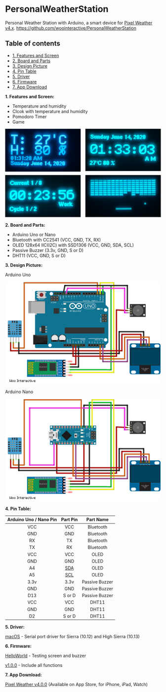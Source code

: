 # PersonalWeatherStation
Personal Weather Station with Arduino, a smart device for [Pixel Weather v4.x](https://apps.apple.com/app/id1278650505). https://github.com/woointeractive/PersonalWeatherStation



## Table of contents
- [1. Features and Screen](#1)
- [2. Board and Parts](#2)
- [3. Design Picture](#3)
- [4. Pin Table](#4)
- [5. Driver](#5)
- [6. Firmware](#6)
- [7. App Download](#7)


**1. Features and Screen:**

- Temperature and humidity
- Clcok with temperature and humidity
- Pomodoro Timer
- Game

![](/image/v1.0.0_OLED.png)


**2. Board and Parts:**

- Arduino Uno or Nano
- Bluetooth with CC2541 (VCC, GND, TX, RX)
- OLED 128x64 IIC(I2C) with SSD1306 (VCC, GND, SDA, SCL)
- Passive Buzzer (3.3v, GND, S or D)
- DHT11 (VCC, GND, S or D)


**3. Design Picture:**

Arduino Uno

![](/image/v1.0.0_Uno.png)

Arduino Nano

![](/image/v1.0.0_Nano.png)


**4. Pin Table:**

Arduino Uno / Nano Pin | Part Pin | Part Name |
:-: | :-: | :-: |
VCC | VCC | Bluetooth |
GND | GND| Bluetooth |
RX | TX| Bluetooth |
TX | RX| Bluetooth |
VCC | VCC| OLED |
GND | GND| OLED |
A4 | [SDA](https://www.arduino.cc/en/Reference/Wire)| OLED |
A5 | [SCL](https://www.arduino.cc/en/Reference/Wire)| OLED |
3.3v | 3.3v| Passive Buzzer |
GND | GND| Passive Buzzer |
D13 | S or D| Passive Buzzer |
VCC | VCC| DHT11 |
GND | GND| DHT11 |
D2 | S or D| DHT11 |


**5. Driver:**

[macOS](/driver/CH34x_Install_V1.5.pkg) - Serial port driver for Sierra (10.12) and High Sierra (10.13)


**6. Firmware:**

[HelloWorld](/firmware/HelloWorld.hex.zip) - Testing screen and buzzer

[v1.0.0](/firmware/v1.0.0.hex.zip) - Include all functions


**7. App Download:**

[Pixel Weather v4.0.0](https://apps.apple.com/app/id1278650505) (Available on App Store, for iPhone, iPad, Watch)
